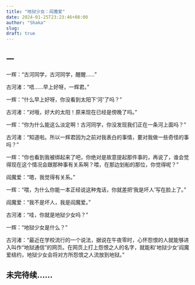 ```yaml
---
title: "地狱少女：阎魔爱"
date: 2024-01-25T23:23:46+08:00
author: "Shaka"
slug: 
draft: true
---
```


## 一

一辉：“古河同学，古河同学，醒醒……”

古河渚：“唔……早上好呀，一辉君。”

一辉：“什么早上好呀，你没看到太阳下‘河'了吗？”

古河渚：“对哦，好大的太阳！原来现在已经是傍晚了吗。”

一辉：“你为什么能这么淡定啊！古河同学，你没发现我们正在一条河上面吗？”

古河渚：“知道啦。所以一辉君因为之前对我表白的事情，要对我做一些奇怪的事吗？”

一辉：“你也看到我被绑起来了吧，你绝对是故意提起那件事的，再说了，谁会觉得现在这个情况会跟那种事有关系啊？喂，在那边划船的那位，你觉得呢？”

阎魔爱：“嗯，我觉得有关系。”

一辉：“喂，为什么你能一本正经说这种鬼话，你就差把‘我是坏人’写在脸上了。”

阎魔爱：“我不是坏人，我是阎魔爱。”

古河渚：“哇，你就是地狱少女吗？”

一辉：“地狱少女是什么？”

古河渚：“最近在学校流行的一个说法，据说在午夜零时，心怀怨恨的人就能够进入叫作“地狱通信”的网页。在网页上打上怨恨之人的名字，就能和'地狱少女'阎魔爱结约，地狱少女会将对方所怨恨之人流放到地狱。”


## 未完待续……
